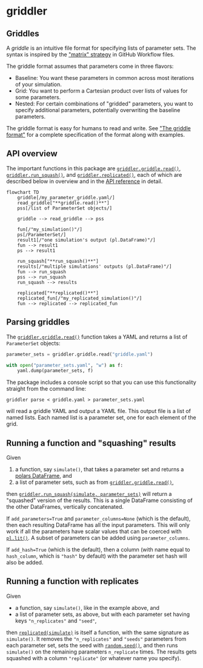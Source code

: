 # griddler

## Griddles

A _griddle_ is an intuitive file format for specifying lists of parameter sets. The syntax is inspired by the ["matrix" strategy](https://docs.github.com/en/actions/using-workflows/workflow-syntax-for-github-actions#jobsjob_idstrategymatrix) in GitHub Workflow files.

The griddle format assumes that parameters come in three flavors:

- Baseline: You want these parameters in common across most iterations of your simulation.
- Grid: You want to perform a Cartesian product over lists of values for some parameters.
- Nested: For certain combinations of "gridded" parameters, you want to specify additional parameters, potentially overwriting the baseline parameters.

The griddle format is easy for humans to read and write. See ["The griddle format"](griddle.md) for a complete specification of the format along with examples.

## API overview

The important functions in this package are [`griddler.griddle.read()`](reference.md#griddler.griddle.read), [`griddler.run_squash()`](reference.md#griddler.run_squash), and [`griddler.replicated()`](reference.md#griddler.replicated), each of which are described below in overview and in the [API reference](reference.md) in detail.

```mermaid
flowchart TD
    griddle[/my_parameter_griddle.yaml/]
    read_griddle["**griddle.read()**"]
    pss[/list of ParameterSet objects/]

    griddle --> read_griddle --> pss

    fun[/"my_simulation()"/]
    ps[/ParameterSet/]
    result1[/"one simulation's output (pl.DataFrame)"/]
    fun --> result1
    ps --> result1

    run_squash["**run_squash()**"]
    results[/"multiple simulations' outputs (pl.DataFrame)"/]
    fun --> run_squash
    pss --> run_squash
    run_squash --> results

    replicated["**replicated()**"]
    replicated_fun[/"my_replicated_simulation()"/]
    fun --> replicated --> replicated_fun
```

## Parsing griddles

The [`griddler.griddle.read()`](reference.md#griddler.griddle.read) function takes a YAML and returns a list of `ParameterSet` objects:

```python
parameter_sets = griddler.griddle.read("griddle.yaml")

with open("parameter_sets.yaml", "w") as f:
    yaml.dump(parameter_sets, f)
```

The package includes a console script so that you can use this functionality straight from the command line:

```
griddler parse < griddle.yaml > parameter_sets.yaml
```

will read a griddle YAML and output a YAML file. This output file is a list of named lists. Each named list is a parameter set, one for each element of the grid.

## Running a function and "squashing" results

Given

1. a function, say `simulate()`, that takes a parameter set and returns a [polars DataFrame](https://docs.pola.rs/py-polars/html/reference/dataframe/index.html), and
2. a list of parameter sets, such as from [`griddler.griddle.read()`](reference.md#griddler.griddle.read),

then [`griddler.run_squash(simulate, parameter_sets)`](reference.md#griddler.run_squash) will return a "squashed" version of the results. This is a single DataFrame consisting of the other DataFrames, vertically concatenated.

If `add_parameters=True` and `parameter_columns=None` (which is the default), then each resulting DataFrame has all the input parameters. This will only work if all the parameters have scalar values that can be coerced with [`pl.lit()`](https://docs.pola.rs/api/python/stable/reference/expressions/api/polars.lit.html). A subset of parameters can be added using `parameter_columns`.

If `add_hash=True` (which is the default), then a column (with name equal to `hash_column`, which is `"hash"` by default) with the parameter set hash will also be added.

## Running a function with replicates

Given

- a function, say `simulate()`, like in the example above, and
- a list of parameter sets, as above, but with each parameter set having keys `"n_replicates"` and `"seed"`,

then [`replicated(simulate)`](reference.md#griddler.replicated) is itself a function, with the same signature as `simulate()`. It removes the `"n_replicates"` and `"seeds"` parameters from each parameter set, sets the seed with [`random.seed()`](https://docs.python.org/3/library/random.html#random.seed), and then runs `simulate()` on the remaining parameters `n_replicate` times. The results gets squashed with a column `"replicate"` (or whatever name you specify).
